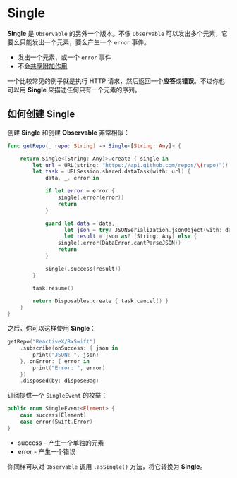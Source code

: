 # Single

**Single** 是 `Observable` 的另外一个版本。不像 `Observable` 可以发出多个元素，它要么只能发出一个元素，要么产生一个 `error` 事件。

* 发出一个元素，或一个 `error` 事件
* 不会[共享附加作用](../../recipes/share_side_effects.md)

一个比较常见的例子就是执行 HTTP 请求，然后返回一个**应答**或**错误**。不过你也可以用 **Single** 来描述任何只有一个元素的序列。

## 如何创建 Single

创建 **Single** 和创建 **Observable** 非常相似：

```swift
func getRepo(_ repo: String) -> Single<[String: Any]> {

    return Single<[String: Any]>.create { single in
        let url = URL(string: "https://api.github.com/repos/\(repo)")!
        let task = URLSession.shared.dataTask(with: url) {
            data, _, error in

            if let error = error {
                single(.error(error))
                return
            }

            guard let data = data,
                  let json = try? JSONSerialization.jsonObject(with: data, options: .mutableLeaves),
                  let result = json as? [String: Any] else {
                single(.error(DataError.cantParseJSON))
                return
            }

            single(.success(result))
        }

        task.resume()

        return Disposables.create { task.cancel() }
    }
}
```

之后，你可以这样使用 **Single**：

```swift
getRepo("ReactiveX/RxSwift")
    .subscribe(onSuccess: { json in
        print("JSON: ", json)
    }, onError: { error in
        print("Error: ", error)
    })
    .disposed(by: disposeBag)
```

订阅提供一个 `SingleEvent` 的枚举：

```swift
public enum SingleEvent<Element> {
    case success(Element)
    case error(Swift.Error)
}
```

* success - 产生一个单独的元素
* error - 产生一个错误

你同样可以对 `Observable` 调用 `.asSingle()` 方法，将它转换为 **Single**。

